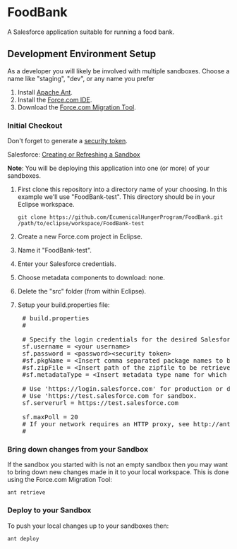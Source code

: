 FoodBank
========

A Salesforce application suitable for running a food bank.

## Development Environment Setup

As a developer you will likely be involved with multiple sandboxes.
Choose a name like "staging", "dev", or any name you prefer

1. Install [Apache Ant](http://ant.apache.org/).
2. Install the [Force.com IDE](http://wiki.developerforce.com/page/Force.com_IDE).
3. Download the [Force.com Migration Tool](https://na3.salesforce.com/dwnld/SfdcAnt/salesforce_ant_31.0.zip).

### Initial Checkout

Don't forget to generate a [security token](https://help.salesforce.com/apex/HTViewHelpDoc?id=user_security_token.htm).

Salesforce: [Creating or Refreshing a Sandbox](https://help.salesforce.com/HTViewHelpDoc?id=data_sandbox_create.htm&language=en_US)

**Note**: You will be deploying this application into one (or more) of your sandboxes.

1. First clone this repository into a directory name of your choosing. In this example we'll
use "FoodBank-test". This directory should be in your Eclipse workspace.

    ```
    git clone https://github.com/EcumenicalHungerProgram/FoodBank.git /path/to/eclipse/workspace/FoodBank-test
    ```

2. Create a new Force.com project in Eclipse.
  1. Name it "FoodBank-test".
  2. Enter your Salesforce credentials.
  3. Choose metadata components to download: none.

3. Delete the "src" folder (from within Eclipse).

4. Setup your build.properties file:

<pre>
    # build.properties
    #

    # Specify the login credentials for the desired Salesforce organization
    sf.username = &lt;your username&gt;
    sf.password = &lt;password>&lt;security token&gt;
    #sf.pkgName = &lt;Insert comma separated package names to be retrieved&gt;
    #sf.zipFile = &lt;Insert path of the zipfile to be retrieved&gt;
    #sf.metadataType = &lt;Insert metadata type name for which listMetadata or bulkRetrieve operations are to be performed&gt;

    # Use 'https://login.salesforce.com' for production or developer edition (the default if not specified).
    # Use 'https://test.salesforce.com for sandbox.
    sf.serverurl = https://test.salesforce.com

    sf.maxPoll = 20
    # If your network requires an HTTP proxy, see http://ant.apache.org/manual/proxy.html for configuration.
    #
</pre>

### Bring down changes from your Sandbox

If the sandbox you started with is not an empty sandbox then you may want to
bring down new changes made in it to your local workspace. This is done using
the Force.com Migration Tool:

    ant retrieve

### Deploy to your Sandbox

To push your local changes up to your sandboxes then:

    ant deploy

